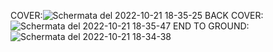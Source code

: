COVER:![Schermata del 2022-10-21 18-35-25](https://user-images.githubusercontent.com/94801013/197245723-aabbe153-8d6a-490a-80af-0114bbe7f247.png)
BACK COVER: ![Schermata del 2022-10-21 18-35-47](https://user-images.githubusercontent.com/94801013/197245761-34557318-f53d-4b40-8b57-5beca9dd4311.png)
END TO GROUND: ![Schermata del 2022-10-21 18-34-38](https://user-images.githubusercontent.com/94801013/197245821-c3ba0999-aaf7-4d09-9b4b-535959f6510d.png)
